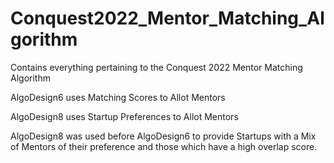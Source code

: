 # Conquest2022_Mentor_Matching_Algorithm
Contains everything pertaining to the Conquest 2022 Mentor Matching Algorithm

AlgoDesign6 uses Matching Scores to Allot Mentors

AlgoDesign8 uses Startup Preferences to Allot Mentors

AlgoDesign8 was used before AlgoDesign6 to provide Startups with a Mix of Mentors of their preference and those which have a high overlap score.
